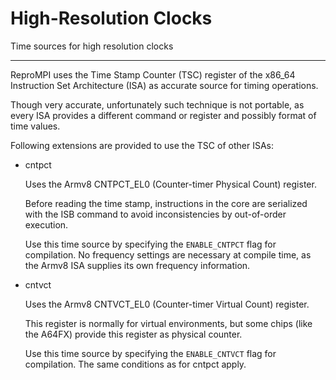 # High-Resolution Clocks

Time sources for high resolution clocks

***

ReproMPI uses the Time Stamp Counter (TSC) register of the x86_64 Instruction Set Architecture (ISA) as accurate source for timing operations.

Though very accurate, unfortunately such technique is not portable, as every ISA provides a different command or register and possibly format of time values.

Following extensions are provided to use the TSC of other ISAs:

* cntpct

	Uses the Armv8 CNTPCT_EL0 (Counter-timer Physical Count) register.
	
	Before reading the time stamp, instructions in the core are serialized with the ISB command to avoid inconsistencies by out-of-order execution.
	
	Use this time source by specifying the `ENABLE_CNTPCT` flag for compilation. No frequency settings are necessary at compile time, as the Armv8 ISA supplies its own frequency information.
	
* cntvct

	Uses the Armv8 CNTVCT_EL0 (Counter-timer Virtual Count) register.
	
	This register is normally for virtual environments, but some chips (like the A64FX) provide this register as physical counter.
	
	Use this time source by specifying the `ENABLE_CNTVCT` flag for compilation.
	The same conditions as for cntpct apply.

